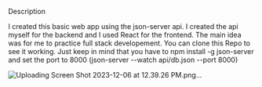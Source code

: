 Description

I created this basic web app using the json-server api. I created the api myself for the backend and I used React for the frontend. The main idea was for me to practice full stack developement. You can clone this Repo to see it working. Just keep in mind that you have to npm install -g json-server and set the port to 8000 (json-server --watch api/db.json --port 8000)


![Uploading Screen Shot 2023-12-06 at 12.39.26 PM.png…]()
